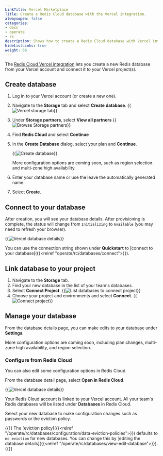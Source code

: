 ```yaml
---
LinkTitle: Vercel Marketplace
Title: Create a Redis Cloud database with the Vercel integration.
alwaysopen: false
categories:
- docs
- operate
- rc
description: Shows how to create a Redis Cloud database with Vercel integration.
hideListLinks: true
weight: 66
---
```


The [Redis Cloud Vercel integration](https://vercel.com/redis-cloud/~/integrations/products/redis-cloud) lets you create a new Redis database from your Vercel account and connect it to your Vercel project(s).

## Create database

1. Log in to your Vercel account (or create a new one).

1. Navigate to the **Storage** tab and select **Create database**.
    {{<image filename="/images/rc/vercel-storage-tab-create-db.png" alt="Vercel storage tab">}}

1. Under **Storage partners**, select **View all partners**
    {{<image filename="/images/rc/vercel-browse-storage.png" alt="Browse Storage partners">}}

1. Find **Redis Cloud** and select **Continue**

1. In the **Create Database** dialog, select your plan and **Continue**.

    {{<image filename="/images/rc/vercel-create-db-select-plan.png" alt="Create database">}}

    More configuration options are coming soon, such as region selection and multi-zone high availability.

1. Enter your database name or use the leave the automatically generated name.

1. Select **Create**.

## Connect to your database

After creation, you will see your database details. After provisioning is complete, the status will change from `Initializing` to `Available` (you may need to refresh your browser).

{{<image filename="/images/rc/vercel-db-detail.png" alt="Vercel database details">}}

You can use the connection string shown under **Quickstart** to [connect to your database]({{<relref "operate/rc/databases/connect">}}).

## Link database to your project

1. Navigate to the **Storage** tab.
1. Find your new database in the list of your team's databases.
1. Select **Connect Project**.
    {{<image filename="/images/rc/vercel-list-connect-project.png" alt="List databases to connect project">}}
1. Choose your project and environments and select **Connect**.
    {{<image filename="/images/rc/vercel-connect-project.png" alt="Connect project">}}

## Manage your database

From the database details page, you can make edits to your database under **Settings**.

More configuration options are coming soon, including plan changes, multi-zone high availability, and region selection.

### Configure from Redis Cloud

You can also edit some configuration options in Redis Cloud.

From the database detail page, select **Open in Redis Cloud**.

{{<image filename="/images/rc/vercel-db-detail.png" alt="Vercel database details">}}

Your Redis Cloud account is linked to your Vercel account. All your team's Redis databases will be listed under **Databases** in Redis Cloud.

Select your new database to make configuration changes such as passwords or the eviction policy.

{{<note>}} The [eviction policy]({{<relref "/operate/rc/databases/configuration/data-eviction-policies">}}) defaults to `no eviction` for new databases.  You can change this by [editing the database details]({{<relref "/operate/rc/databases/view-edit-database">}}).{{</note>}}
